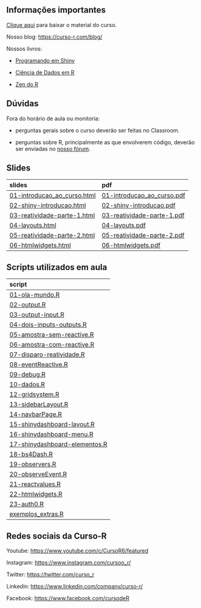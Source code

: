 
<!-- README.md is generated from README.Rmd. Please edit that file -->

## Informações importantes

[Clique
aqui](https://github.com/curso-r/main-dashboards/raw/master/material_do_curso.zip)
para baixar o material do curso.

Nosso blog: <https://curso-r.com/blog/>

Nossos livros:

-   [Programando em Shiny](http://programando-em-shiny.curso-r.com/)

-   [Ciência de Dados em R](https://livro.curso-r.com/)

-   [Zen do R](https://curso-r.github.io/zen-do-r/)

## Dúvidas

Fora do horário de aula ou monitoria:

-   perguntas gerais sobre o curso deverão ser feitas no Classroom.

-   perguntas sobre R, principalmente as que envolverem código, deverão
    ser enviadas no [nosso fórum](https://discourse.curso-r.com/).

## Slides

| slides                                                                                                      | pdf                                                                                                       |
|:------------------------------------------------------------------------------------------------------------|:----------------------------------------------------------------------------------------------------------|
| [01-introducao_ao_curso.html](https://curso-r.github.io/main-dashboards/slides/01-introducao_ao_curso.html) | [01-introducao_ao_curso.pdf](https://curso-r.github.io/main-dashboards/slides/01-introducao_ao_curso.pdf) |
| [02-shiny-introducao.html](https://curso-r.github.io/main-dashboards/slides/02-shiny-introducao.html)       | [02-shiny-introducao.pdf](https://curso-r.github.io/main-dashboards/slides/02-shiny-introducao.pdf)       |
| [03-reatividade-parte-1.html](https://curso-r.github.io/main-dashboards/slides/03-reatividade-parte-1.html) | [03-reatividade-parte-1.pdf](https://curso-r.github.io/main-dashboards/slides/03-reatividade-parte-1.pdf) |
| [04-layouts.html](https://curso-r.github.io/main-dashboards/slides/04-layouts.html)                         | [04-layouts.pdf](https://curso-r.github.io/main-dashboards/slides/04-layouts.pdf)                         |
| [05-reatividade-parte-2.html](https://curso-r.github.io/main-dashboards/slides/05-reatividade-parte-2.html) | [05-reatividade-parte-2.pdf](https://curso-r.github.io/main-dashboards/slides/05-reatividade-parte-2.pdf) |
| [06-htmlwidgets.html](https://curso-r.github.io/main-dashboards/slides/06-htmlwidgets.html)                 | [06-htmlwidgets.pdf](https://curso-r.github.io/main-dashboards/slides/06-htmlwidgets.pdf)                 |

## Scripts utilizados em aula

| script                                                                                                                                   |
|:-----------------------------------------------------------------------------------------------------------------------------------------|
| [01-ola-mundo.R](https://raw.githubusercontent.com/curso-r/202210-dashboards/main/pratica//01-ola-mundo.R)                               |
| [02-output.R](https://raw.githubusercontent.com/curso-r/202210-dashboards/main/pratica//02-output.R)                                     |
| [03-output-input.R](https://raw.githubusercontent.com/curso-r/202210-dashboards/main/pratica//03-output-input.R)                         |
| [04-dois-inputs-outputs.R](https://raw.githubusercontent.com/curso-r/202210-dashboards/main/pratica//04-dois-inputs-outputs.R)           |
| [05-amostra-sem-reactive.R](https://raw.githubusercontent.com/curso-r/202210-dashboards/main/pratica//05-amostra-sem-reactive.R)         |
| [06-amostra-com-reactive.R](https://raw.githubusercontent.com/curso-r/202210-dashboards/main/pratica//06-amostra-com-reactive.R)         |
| [07-disparo-reatividade.R](https://raw.githubusercontent.com/curso-r/202210-dashboards/main/pratica//07-disparo-reatividade.R)           |
| [08-eventReactive.R](https://raw.githubusercontent.com/curso-r/202210-dashboards/main/pratica//08-eventReactive.R)                       |
| [09-debug.R](https://raw.githubusercontent.com/curso-r/202210-dashboards/main/pratica//09-debug.R)                                       |
| [10-dados.R](https://raw.githubusercontent.com/curso-r/202210-dashboards/main/pratica//10-dados.R)                                       |
| [12-gridsystem.R](https://raw.githubusercontent.com/curso-r/202210-dashboards/main/pratica//12-gridsystem.R)                             |
| [13-sidebarLayout.R](https://raw.githubusercontent.com/curso-r/202210-dashboards/main/pratica//13-sidebarLayout.R)                       |
| [14-navbarPage.R](https://raw.githubusercontent.com/curso-r/202210-dashboards/main/pratica//14-navbarPage.R)                             |
| [15-shinydashboard-layout.R](https://raw.githubusercontent.com/curso-r/202210-dashboards/main/pratica//15-shinydashboard-layout.R)       |
| [16-shinydashboard-menu.R](https://raw.githubusercontent.com/curso-r/202210-dashboards/main/pratica//16-shinydashboard-menu.R)           |
| [17-shinydashboard-elementos.R](https://raw.githubusercontent.com/curso-r/202210-dashboards/main/pratica//17-shinydashboard-elementos.R) |
| [18-bs4Dash.R](https://raw.githubusercontent.com/curso-r/202210-dashboards/main/pratica//18-bs4Dash.R)                                   |
| [19-observers.R](https://raw.githubusercontent.com/curso-r/202210-dashboards/main/pratica//19-observers.R)                               |
| [20-observeEvent.R](https://raw.githubusercontent.com/curso-r/202210-dashboards/main/pratica//20-observeEvent.R)                         |
| [21-reactvalues.R](https://raw.githubusercontent.com/curso-r/202210-dashboards/main/pratica//21-reactvalues.R)                           |
| [22-htmlwidgets.R](https://raw.githubusercontent.com/curso-r/202210-dashboards/main/pratica//22-htmlwidgets.R)                           |
| [23-auth0.R](https://raw.githubusercontent.com/curso-r/202210-dashboards/main/pratica//23-auth0.R)                                       |
| [exemplos_extras.R](https://raw.githubusercontent.com/curso-r/202210-dashboards/main/pratica//exemplos_extras.R)                         |

## Redes sociais da Curso-R

Youtube: <https://www.youtube.com/c/CursoR6/featured>

Instagram: <https://www.instagram.com/cursoo_r/>

Twitter: <https://twitter.com/curso_r>

Linkedin: <https://www.linkedin.com/company/curso-r/>

Facebook: <https://www.facebook.com/cursodeR>
